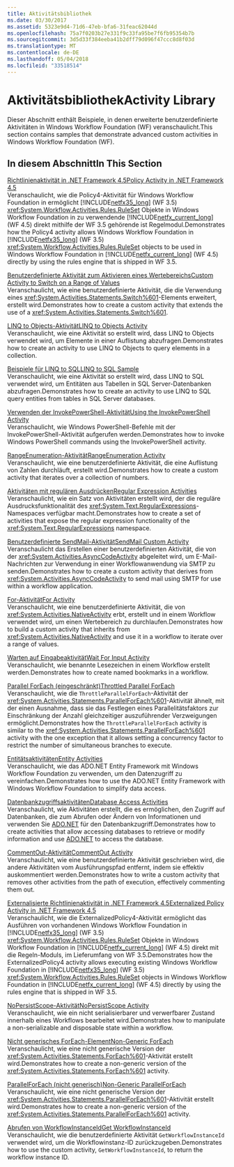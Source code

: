 ```yaml
---
title: Aktivitätsbibliothek
ms.date: 03/30/2017
ms.assetid: 5323e9d4-71d6-47eb-bfa6-31feac62044d
ms.openlocfilehash: 75a7f0203b27e331f9c33fa95be7f6fb95354b7b
ms.sourcegitcommit: 3d5d33f384eeba41b2dff79d096f47ccc8d8f03d
ms.translationtype: MT
ms.contentlocale: de-DE
ms.lasthandoff: 05/04/2018
ms.locfileid: "33518514"
---
```

# <a name="activity-library"></a><span data-ttu-id="84abe-102">Aktivitätsbibliothek</span><span class="sxs-lookup"><span data-stu-id="84abe-102">Activity Library</span></span>
<span data-ttu-id="84abe-103">Dieser Abschnitt enthält Beispiele, in denen erweiterte benutzerdefinierte Aktivitäten in Windows Workflow Foundation (WF) veranschaulicht.</span><span class="sxs-lookup"><span data-stu-id="84abe-103">This section contains samples that demonstrate advanced custom activities in Windows Workflow Foundation (WF).</span></span>  
  
## <a name="in-this-section"></a><span data-ttu-id="84abe-104">In diesem Abschnitt</span><span class="sxs-lookup"><span data-stu-id="84abe-104">In This Section</span></span>  
 [<span data-ttu-id="84abe-105">Richtlinienaktivität in .NET Framework 4.5</span><span class="sxs-lookup"><span data-stu-id="84abe-105">Policy Activity in .NET Framework 4.5</span></span>](../../../../docs/framework/windows-workflow-foundation/samples/policy-activity-in-net-framework-4-5.md)  
 <span data-ttu-id="84abe-106">Veranschaulicht, wie die Policy4-Aktivität für Windows Workflow Foundation in ermöglicht [!INCLUDE[netfx35_long](../../../../includes/netfx35-long-md.md)] (WF 3.5) <xref:System.Workflow.Activities.Rules.RuleSet> Objekte in Windows Workflow Foundation in zu verwendende [!INCLUDE[netfx_current_long](../../../../includes/netfx-current-long-md.md)] (WF 4.5) direkt mithilfe der WF 3.5 gehörende ist Regelmodul.</span><span class="sxs-lookup"><span data-stu-id="84abe-106">Demonstrates how the Policy4 activity allows Windows Workflow Foundation in [!INCLUDE[netfx35_long](../../../../includes/netfx35-long-md.md)] (WF 3.5) <xref:System.Workflow.Activities.Rules.RuleSet> objects to be used in Windows Workflow Foundation in [!INCLUDE[netfx_current_long](../../../../includes/netfx-current-long-md.md)] (WF 4.5) directly by using the rules engine that is shipped in WF 3.5.</span></span>  
  
 [<span data-ttu-id="84abe-107">Benutzerdefinierte Aktivität zum Aktivieren eines Wertebereichs</span><span class="sxs-lookup"><span data-stu-id="84abe-107">Custom Activity to Switch on a Range of Values</span></span>](../../../../docs/framework/windows-workflow-foundation/samples/custom-activity-to-switch-on-a-range-of-values.md)  
 <span data-ttu-id="84abe-108">Veranschaulicht, wie eine benutzerdefinierte Aktivität, die die Verwendung eines <xref:System.Activities.Statements.Switch%601>-Elements erweitert, erstellt wird.</span><span class="sxs-lookup"><span data-stu-id="84abe-108">Demonstrates how to create a custom activity that extends the use of a <xref:System.Activities.Statements.Switch%601>.</span></span>  
  
 [<span data-ttu-id="84abe-109">LINQ to Objects-Aktivität</span><span class="sxs-lookup"><span data-stu-id="84abe-109">LINQ to Objects Activity</span></span>](../../../../docs/framework/windows-workflow-foundation/samples/linq-to-objects-activity.md)  
 <span data-ttu-id="84abe-110">Veranschaulicht, wie eine Aktivität so erstellt wird, dass LINQ to Objects verwendet wird, um Elemente in einer Auflistung abzufragen.</span><span class="sxs-lookup"><span data-stu-id="84abe-110">Demonstrates how to create an activity to use LINQ to Objects to query elements in a collection.</span></span>  
  
 [<span data-ttu-id="84abe-111">Beispiele für LINQ to SQL</span><span class="sxs-lookup"><span data-stu-id="84abe-111">LINQ to SQL Sample</span></span>](../../../../docs/framework/windows-workflow-foundation/samples/linq-to-sql-sample.md)  
 <span data-ttu-id="84abe-112">Veranschaulicht, wie eine Aktivität so erstellt wird, dass LINQ to SQL verwendet wird, um Entitäten aus Tabellen in SQL Server-Datenbanken abzufragen.</span><span class="sxs-lookup"><span data-stu-id="84abe-112">Demonstrates how to create an activity to use LINQ to SQL query entities from tables in SQL Server databases.</span></span>  
  
 [<span data-ttu-id="84abe-113">Verwenden der InvokePowerShell-Aktivität</span><span class="sxs-lookup"><span data-stu-id="84abe-113">Using the InvokePowerShell Activity</span></span>](../../../../docs/framework/windows-workflow-foundation/samples/using-the-invokepowershell-activity.md)  
 <span data-ttu-id="84abe-114">Veranschaulicht, wie Windows PowerShell-Befehle mit der InvokePowerShell-Aktivität aufgerufen werden.</span><span class="sxs-lookup"><span data-stu-id="84abe-114">Demonstrates how to invoke Windows PowerShell commands using the InvokePowerShell activity.</span></span>  
  
 [<span data-ttu-id="84abe-115">RangeEnumeration-Aktivität</span><span class="sxs-lookup"><span data-stu-id="84abe-115">RangeEnumeration Activity</span></span>](../../../../docs/framework/windows-workflow-foundation/samples/rangeenumeration-activity.md)  
 <span data-ttu-id="84abe-116">Veranschaulicht, wie eine benutzerdefinierte Aktivität, die eine Auflistung von Zahlen durchläuft, erstellt wird.</span><span class="sxs-lookup"><span data-stu-id="84abe-116">Demonstrates how to create a custom activity that iterates over a collection of numbers.</span></span>  
  
 [<span data-ttu-id="84abe-117">Aktivitäten mit regulären Ausdrücken</span><span class="sxs-lookup"><span data-stu-id="84abe-117">Regular Expression Activities</span></span>](../../../../docs/framework/windows-workflow-foundation/samples/regular-expression-activities.md)  
 <span data-ttu-id="84abe-118">Veranschaulicht, wie ein Satz von Aktivitäten erstellt wird, der die reguläre Ausdrucksfunktionalität des <xref:System.Text.RegularExpressions>-Namespaces verfügbar macht.</span><span class="sxs-lookup"><span data-stu-id="84abe-118">Demonstrates how to create a set of activities that expose the regular expression functionality of the <xref:System.Text.RegularExpressions> namespace.</span></span>  
  
 [<span data-ttu-id="84abe-119">Benutzerdefinierte SendMail-Aktivität</span><span class="sxs-lookup"><span data-stu-id="84abe-119">SendMail Custom Activity</span></span>](../../../../docs/framework/windows-workflow-foundation/samples/sendmail-custom-activity.md)  
 <span data-ttu-id="84abe-120">Veranschaulicht das Erstellen einer benutzerdefinierten Aktivität, die von der <xref:System.Activities.AsyncCodeActivity> abgeleitet wird, um E-Mail-Nachrichten zur Verwendung in einer Workflowanwendung via SMTP zu senden.</span><span class="sxs-lookup"><span data-stu-id="84abe-120">Demonstrates how to create a custom activity that derives from <xref:System.Activities.AsyncCodeActivity> to send mail using SMTP for use within a workflow application.</span></span>  
  
 [<span data-ttu-id="84abe-121">For-Aktivität</span><span class="sxs-lookup"><span data-stu-id="84abe-121">For Activity</span></span>](../../../../docs/framework/windows-workflow-foundation/samples/for-activity.md)  
 <span data-ttu-id="84abe-122">Veranschaulicht, wie eine benutzerdefinierte Aktivität, die von <xref:System.Activities.NativeActivity> erbt, erstellt und in einem Workflow verwendet wird, um einen Wertebereich zu durchlaufen.</span><span class="sxs-lookup"><span data-stu-id="84abe-122">Demonstrates how to build a custom activity that inherits from <xref:System.Activities.NativeActivity> and use it in a workflow to iterate over a range of values.</span></span>  
  
 [<span data-ttu-id="84abe-123">Warten auf Eingabeaktivität</span><span class="sxs-lookup"><span data-stu-id="84abe-123">Wait For Input Activity</span></span>](../../../../docs/framework/windows-workflow-foundation/samples/wait-for-input-activity.md)  
 <span data-ttu-id="84abe-124">Veranschaulicht, wie benannte Lesezeichen in einem Workflow erstellt werden.</span><span class="sxs-lookup"><span data-stu-id="84abe-124">Demonstrates how to create named bookmarks in a workflow.</span></span>  
  
 [<span data-ttu-id="84abe-125">Parallel ForEach (eingeschränkt)</span><span class="sxs-lookup"><span data-stu-id="84abe-125">Throttled Parallel ForEach</span></span>](../../../../docs/framework/windows-workflow-foundation/samples/throttled-parallel-foreach.md)  
 <span data-ttu-id="84abe-126">Veranschaulicht, wie die `ThrottleParallelForEach`-Aktivität der <xref:System.Activities.Statements.ParallelForEach%601>-Aktivität ähnelt, mit der einen Ausnahme, dass sie das Festlegen eines Parallelitätsfaktors zur Einschränkung der Anzahl gleichzeitiger auszuführender Verzweigungen ermöglicht.</span><span class="sxs-lookup"><span data-stu-id="84abe-126">Demonstrates how the `ThrottleParallelForEach` activity is similar to the <xref:System.Activities.Statements.ParallelForEach%601> activity with the one exception that it allows setting a concurrency factor to restrict the number of simultaneous branches to execute.</span></span>  
  
 [<span data-ttu-id="84abe-127">Entitätsaktivitäten</span><span class="sxs-lookup"><span data-stu-id="84abe-127">Entity Activities</span></span>](../../../../docs/framework/windows-workflow-foundation/samples/entity-activities.md)  
 <span data-ttu-id="84abe-128">Veranschaulicht, wie das ADO.NET Entity Framework mit Windows Workflow Foundation zu verwenden, um den Datenzugriff zu vereinfachen.</span><span class="sxs-lookup"><span data-stu-id="84abe-128">Demonstrates how to use the ADO.NET Entity Framework with Windows Workflow Foundation to simplify data access.</span></span>  
  
 [<span data-ttu-id="84abe-129">Datenbankzugriffsaktivitäten</span><span class="sxs-lookup"><span data-stu-id="84abe-129">Database Access Activities</span></span>](../../../../docs/framework/windows-workflow-foundation/samples/database-access-activities.md)  
 <span data-ttu-id="84abe-130">Veranschaulicht, wie Aktivitäten erstellt, die es ermöglichen, den Zugriff auf Datenbanken, die zum Abrufen oder Ändern von Informationen und verwenden Sie [ADO.NET](http://go.microsoft.com/fwlink/?LinkId=166081) für den Datenbankzugriff.</span><span class="sxs-lookup"><span data-stu-id="84abe-130">Demonstrates how to create activities that allow accessing databases to retrieve or modify information and use [ADO.NET](http://go.microsoft.com/fwlink/?LinkId=166081) to access the database.</span></span>  
  
 [<span data-ttu-id="84abe-131">CommentOut-Aktivität</span><span class="sxs-lookup"><span data-stu-id="84abe-131">CommentOut Activity</span></span>](../../../../docs/framework/windows-workflow-foundation/samples/commentout-activity.md)  
 <span data-ttu-id="84abe-132">Veranschaulicht, wie eine benutzerdefinierte Aktivität geschrieben wird, die andere Aktivitäten vom Ausführungspfad entfernt, indem sie effektiv auskommentiert werden.</span><span class="sxs-lookup"><span data-stu-id="84abe-132">Demonstrates how to write a custom activity that removes other activities from the path of execution, effectively commenting them out.</span></span>  
  
 [<span data-ttu-id="84abe-133">Externalisierte Richtlinienaktivität in .NET Framework 4.5</span><span class="sxs-lookup"><span data-stu-id="84abe-133">Externalized Policy Activity in .NET Framework 4.5</span></span>](../../../../docs/framework/windows-workflow-foundation/samples/externalized-policy-activity-in-net-framework-4-5.md)  
 <span data-ttu-id="84abe-134">Veranschaulicht, wie die ExternalizedPolicy4-Aktivität ermöglicht das Ausführen von vorhandenen Windows Workflow Foundation in [!INCLUDE[netfx35_long](../../../../includes/netfx35-long-md.md)] (WF 3.5) <xref:System.Workflow.Activities.Rules.RuleSet> Objekte in Windows Workflow Foundation in [!INCLUDE[netfx_current_long](../../../../includes/netfx-current-long-md.md)] (WF 4.5) direkt mit die Regeln-Moduls, im Lieferumfang von WF 3.5.</span><span class="sxs-lookup"><span data-stu-id="84abe-134">Demonstrates how the ExternalizedPolicy4 activity allows executing existing Windows Workflow Foundation in [!INCLUDE[netfx35_long](../../../../includes/netfx35-long-md.md)] (WF 3.5) <xref:System.Workflow.Activities.Rules.RuleSet> objects in Windows Workflow Foundation in [!INCLUDE[netfx_current_long](../../../../includes/netfx-current-long-md.md)] (WF 4.5) directly by using the rules engine that is shipped in WF 3.5.</span></span>  
  
 [<span data-ttu-id="84abe-135">NoPersistScope-Aktivität</span><span class="sxs-lookup"><span data-stu-id="84abe-135">NoPersistScope Activity</span></span>](../../../../docs/framework/windows-workflow-foundation/samples/nopersistscope-activity.md)  
 <span data-ttu-id="84abe-136">Veranschaulicht, wie ein nicht serialisierbarer und verwerfbarer Zustand innerhalb eines Workflows bearbeitet wird.</span><span class="sxs-lookup"><span data-stu-id="84abe-136">Demonstrates how to manipulate a non-serializable and disposable state within a workflow.</span></span>  
  
 [<span data-ttu-id="84abe-137">Nicht generisches ForEach-Element</span><span class="sxs-lookup"><span data-stu-id="84abe-137">Non-Generic ForEach</span></span>](../../../../docs/framework/windows-workflow-foundation/samples/non-generic-foreach.md)  
 <span data-ttu-id="84abe-138">Veranschaulicht, wie eine nicht generische Version der <xref:System.Activities.Statements.ForEach%601>-Aktivität erstellt wird.</span><span class="sxs-lookup"><span data-stu-id="84abe-138">Demonstrates how to create a non-generic version of the <xref:System.Activities.Statements.ForEach%601> activity.</span></span>  
  
 [<span data-ttu-id="84abe-139">ParallelForEach (nicht generisch)</span><span class="sxs-lookup"><span data-stu-id="84abe-139">Non-Generic ParallelForEach</span></span>](../../../../docs/framework/windows-workflow-foundation/samples/non-generic-parallelforeach.md)  
 <span data-ttu-id="84abe-140">Veranschaulicht, wie eine nicht generische Version der <xref:System.Activities.Statements.ParallelForEach%601>-Aktivität erstellt wird.</span><span class="sxs-lookup"><span data-stu-id="84abe-140">Demonstrates how to create a non-generic version of the <xref:System.Activities.Statements.ParallelForEach%601> activity.</span></span>  
  
 [<span data-ttu-id="84abe-141">Abrufen von WorkflowInstanceId</span><span class="sxs-lookup"><span data-stu-id="84abe-141">Get WorkflowInstanceId</span></span>](../../../../docs/framework/windows-workflow-foundation/samples/get-workflowinstanceid.md)  
 <span data-ttu-id="84abe-142">Veranschaulicht, wie die benutzerdefinierte Aktivität `GetWorkflowInstanceId` verwendet wird, um die Workflowinstanz-ID zurückzugeben.</span><span class="sxs-lookup"><span data-stu-id="84abe-142">Demonstrates how to use the custom activity, `GetWorkflowInstanceId`, to return the workflow instance ID.</span></span>
